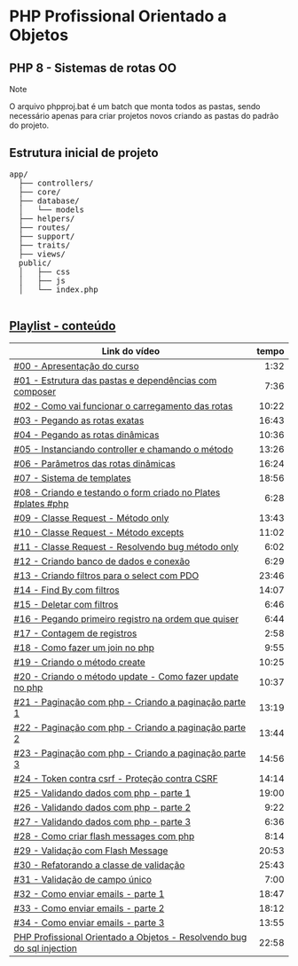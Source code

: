 # PHP Profissional Orientado a Objetos

## PHP 8 - Sistemas de rotas OO



> [!NOTE]
> O arquivo phpproj.bat é um batch que monta todos as pastas, sendo necessário apenas para criar projetos novos criando as pastas do padrão do projeto.

## Estrutura inicial de projeto
<pre>
app/
  ├── controllers/
  ├── core/
  ├── database/
  │   └── models
  ├── helpers/
  ├── routes/
  ├── support/
  ├── traits/
  ├── views/
  public/
  │   ├── css
  │   ├── js
  │   └── index.php

</pre>

## [Playlist - conteúdo ](https://www.youtube.com/playlist?list=PLyugqHiq-SKdK8YjyV7x51IWZxpk9wVQN)
  
Link do vídeo                                      | tempo
-------------------------------------------------- | ------:
[#00 - Apresentação do curso](https://www.youtube.com/watch?v=v3yCBmhUUtY&list=PLyugqHiq-SKdK8YjyV7x51IWZxpk9wVQN&index=1&pp=iAQB) | 1:32
[#01 - Estrutura das pastas e dependências com composer](https://www.youtube.com/watch?v=nvCDYRS2QzM&list=PLyugqHiq-SKdK8YjyV7x51IWZxpk9wVQN&index=2&pp=iAQB) | 7:36
[#02 - Como vai funcionar o carregamento das rotas](https://www.youtube.com/watch?v=LVcIgUlbhcM&list=PLyugqHiq-SKdK8YjyV7x51IWZxpk9wVQN&index=3&pp=iAQB) | 10:22
[#03 - Pegando as rotas exatas](https://www.youtube.com/watch?v=VPO68M8cpsM&list=PLyugqHiq-SKdK8YjyV7x51IWZxpk9wVQN&index=4&pp=iAQB) | 16:43
[#04 - Pegando as rotas dinâmicas](https://www.youtube.com/watch?v=zPARkz2Krgw&list=PLyugqHiq-SKdK8YjyV7x51IWZxpk9wVQN&index=5&pp=iAQB) | 10:36
[#05 - Instanciando controller e chamando o método](https://www.youtube.com/watch?v=MdWI6m5hHzU&list=PLyugqHiq-SKdK8YjyV7x51IWZxpk9wVQN&index=6&pp=iAQB) | 13:26
[#06 - Parâmetros das rotas dinâmicas](https://www.youtube.com/watch?v=3k-w0R5mA3w&list=PLyugqHiq-SKdK8YjyV7x51IWZxpk9wVQN&index=7&pp=iAQB) | 16:24
[#07 - Sistema de templates](https://www.youtube.com/watch?v=7CZW4cea49c&list=PLyugqHiq-SKdK8YjyV7x51IWZxpk9wVQN&index=8&pp=iAQB) | 18:56
[#08 - Criando e testando o form criado no Plates #plates #php](https://www.youtube.com/watch?v=KIovWG1FRbU&list=PLyugqHiq-SKdK8YjyV7x51IWZxpk9wVQN&index=9&pp=iAQB) | 6:28
[#09 - Classe Request - Método only](https://www.youtube.com/watch?v=AonNyAW6zEs&list=PLyugqHiq-SKdK8YjyV7x51IWZxpk9wVQN&index=10&pp=iAQB) | 13:43
[#10 - Classe Request - Método excepts](https://www.youtube.com/watch?v=K_sEnhWyBP0&list=PLyugqHiq-SKdK8YjyV7x51IWZxpk9wVQN&index=11&pp=iAQB) | 11:02
[#11 - Classe Request - Resolvendo bug método only](https://www.youtube.com/watch?v=wAVwmcHRQfs&list=PLyugqHiq-SKdK8YjyV7x51IWZxpk9wVQN&index=12&pp=iAQB) | 6:02
[#12 - Criando banco de dados e conexão](https://www.youtube.com/watch?v=aU9vy4I3ufc&list=PLyugqHiq-SKdK8YjyV7x51IWZxpk9wVQN&index=13&pp=iAQB) | 6:29
[#13 - Criando filtros para o select com PDO](https://www.youtube.com/watch?v=5qB3Wj8EiQo&list=PLyugqHiq-SKdK8YjyV7x51IWZxpk9wVQN&index=14&pp=iAQB) | 23:46
[#14 - Find By com filtros](https://www.youtube.com/watch?v=5vnf8yNSZ5o&list=PLyugqHiq-SKdK8YjyV7x51IWZxpk9wVQN&index=15&pp=iAQB) | 14:07
[#15 - Deletar com filtros](https://www.youtube.com/watch?v=WJdeBO2QLls&list=PLyugqHiq-SKdK8YjyV7x51IWZxpk9wVQN&index=16&pp=iAQB) | 6:46
[#16 - Pegando primeiro registro na ordem que quiser](https://www.youtube.com/watch?v=5XXzDRndoWQ&list=PLyugqHiq-SKdK8YjyV7x51IWZxpk9wVQN&index=17&pp=iAQB) | 6:44
[#17 - Contagem de registros](https://www.youtube.com/watch?v=m1IvfjMLYdA&list=PLyugqHiq-SKdK8YjyV7x51IWZxpk9wVQN&index=18&pp=iAQB) | 2:58
[#18 - Como fazer um join no php](https://www.youtube.com/watch?v=IlEUtTK8D-0&list=PLyugqHiq-SKdK8YjyV7x51IWZxpk9wVQN&index=19&pp=iAQB) | 9:55
[#19 - Criando o método create](https://www.youtube.com/watch?v=eZopCl7mRKg&list=PLyugqHiq-SKdK8YjyV7x51IWZxpk9wVQN&index=20&pp=iAQB) | 10:25
[#20 - Criando o método update - Como fazer update no php](https://www.youtube.com/watch?v=rAjKLoliz3Q&list=PLyugqHiq-SKdK8YjyV7x51IWZxpk9wVQN&index=21&pp=iAQB) | 10:37
[#21 - Paginação com php - Criando a paginação parte 1](https://www.youtube.com/watch?v=IKblKZXMvcM&list=PLyugqHiq-SKdK8YjyV7x51IWZxpk9wVQN&index=22&pp=iAQB) | 13:19
[#22 - Paginação com php - Criando a paginação parte 2](https://www.youtube.com/watch?v=n9zr-bkB-68&list=PLyugqHiq-SKdK8YjyV7x51IWZxpk9wVQN&index=23&pp=iAQB) | 13:44
[#23 - Paginação com php - Criando a paginação parte 3](https://www.youtube.com/watch?v=Y0PLXuxbQRg&list=PLyugqHiq-SKdK8YjyV7x51IWZxpk9wVQN&index=24&pp=iAQB) | 14:56
[#24 - Token contra csrf - Proteção contra CSRF](https://www.youtube.com/watch?v=ELH-N5S3PJk&list=PLyugqHiq-SKdK8YjyV7x51IWZxpk9wVQN&index=25&pp=iAQB) | 14:14
[#25 - Validando dados com php - parte 1](https://www.youtube.com/watch?v=TUpZ44nUh9E&list=PLyugqHiq-SKdK8YjyV7x51IWZxpk9wVQN&index=26&pp=iAQB) | 19:00
[#26 - Validando dados com php - parte 2](https://www.youtube.com/watch?v=oEea-e87srg&list=PLyugqHiq-SKdK8YjyV7x51IWZxpk9wVQN&index=27&pp=iAQB) | 9:22
[#27 - Validando dados com php - parte 3](https://www.youtube.com/watch?v=Qf8NpTD8c4k&list=PLyugqHiq-SKdK8YjyV7x51IWZxpk9wVQN&index=28&pp=iAQB) | 6:36
[#28 - Como criar flash messages com php](https://www.youtube.com/watch?v=g5FPAppZiqo&list=PLyugqHiq-SKdK8YjyV7x51IWZxpk9wVQN&index=29&pp=iAQB) | 8:14
[#29 - Validação com Flash Message](https://www.youtube.com/watch?v=efB8fUzMZe0&list=PLyugqHiq-SKdK8YjyV7x51IWZxpk9wVQN&index=30&pp=iAQB) | 20:53
[#30 - Refatorando a classe de validação](https://www.youtube.com/watch?v=aoJRTkKnBNY&list=PLyugqHiq-SKdK8YjyV7x51IWZxpk9wVQN&index=31&pp=iAQB) | 25:43
[#31 - Validação de campo único](https://www.youtube.com/watch?v=EwU0ijjMTSw&list=PLyugqHiq-SKdK8YjyV7x51IWZxpk9wVQN&index=32&pp=iAQB) | 7:00
[#32 - Como enviar emails - parte 1](https://www.youtube.com/watch?v=N-071QyQ_gg&list=PLyugqHiq-SKdK8YjyV7x51IWZxpk9wVQN&index=33&pp=iAQB) | 18:47
[#33 - Como enviar emails - parte 2](https://www.youtube.com/watch?v=JT063o8OaHY&list=PLyugqHiq-SKdK8YjyV7x51IWZxpk9wVQN&index=34&pp=iAQB) | 18:12
[#34 - Como enviar emails - parte 3](https://www.youtube.com/watch?v=BFyEVqqaX9c&list=PLyugqHiq-SKdK8YjyV7x51IWZxpk9wVQN&index=35&pp=iAQB) | 13:55
[PHP Profissional Orientado a Objetos - Resolvendo bug do sql injection](https://www.youtube.com/watch?v=O4reeB1WkcM&list=PLyugqHiq-SKdK8YjyV7x51IWZxpk9wVQN&index=36&pp=iAQB) | 22:58

